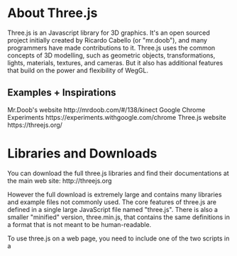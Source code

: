 <h1>About Three.js</h1>
Three.js is an Javascript library for 3D graphics. It's an open sourced project initially created by Ricardo Cabello (or "mr.doob"), and many programmers have made contributions to it.
Three.js uses the common concepts of 3D modelling, such as geometric objects, transformations, lights, materials, textures, and cameras. But it also has additional features that build on the power and flexibility of WegGL.

<h2>Examples + Inspirations</h2>
    Mr.Doob's website
    http://mrdoob.com/#/138/kinect
    Google Chrome Experiments 
    https://experiments.withgoogle.com/chrome
    Three.js website 
    https://threejs.org/
    

<h1>Libraries and Downloads</h1>
You can download the full three.js libraries and find their documentations at the main web site: <link href="http://threejs.org/">http://threejs.org 

However the full download is extremely large and contains many libraries and example files not commonly used. 
The core features of three.js are defined in a single large JavaScript file named "three.js". There is also a smaller "minified" version, three.min.js, that contains the same definitions in a format that is not meant to be human-readable.

To use three.js on a web page, you need to include one of the two scripts in a <script> element on the page. For example, assuming that three.min.js is in the same folder as the web page, then the script element would be:

    <code> <script src="three.min.js"></script> </code>

<h1> Object Oriented Programming and Scene Graphs </h1>
In order to more intuitive program with Three.js, it is helpful to take a quick look at the data structure of the objects being rendered, and how it affects how we code.

Scene Graph: 

A data structure that represents the objects in a scene, together with attributes of the objects and the modeling transformations that are applied to the objects. An image of the scene is created by traversing the scene graph data structure. A scene graph might exist only conceptually, or it might be an actual data structure in a program.

<img src="http://math.hws.edu/graphicsbook/c2/scene-graph.png" width="444" height="481" alt="">

Three.js follows this kind of hierarchical structure, and the 3D object being rendered and the properties of it, such as shape, material and color, rely on this kind of "Parent-child" relationship.

<h1>Scene, Renderer, Camera</h1>

Scene:

The three.js library is made up of a large number of classes. Three of the most basic are <i>THREE.Scene</i>, <i>THREE.Camera</i>, and <i>THREE.WebGLRenderer</i>. A three.js program will need at least one object of each type. Those objects are often stored in global variables, declared at the top of the program:

    var scene, renderer, camera;

A Scene object is a holder for all the objects that make up a 3D world, including lights, graphical objects, and possibly cameras. It acts as a root node for the scene graph. A Camera is a special kind of object that represents a viewpoint from which an image of a 3D world can be made. It represents a combination of a viewing transformation and a projection. A renderer is an object that can create an image from a scene graph.

A scene can be created as an object of type THREE.Scene using a constructor with no parameters:

    scene = new THREE.Scene();

Camera:

There are two kinds of camera, one using orthographic projection and one using perspective projection. They are represented by classes THREE.OrthographicCamera and THREE.PerspectiveCamera, which are subclasses of THREE.Camera. The constructors must specify the projection with corresponding parameters:

<img src="https://i.stack.imgur.com/zyGF1.gif" alt="">

Orthographic Camera: 
    
    camera = new THREE.OrthographicCamera( left, right, top, bottom, near, far );
   
Perspective Camera: 
    
    camera = new THREE.PerspectiveCamera( fieldOfViewAngle, aspect, near, far );
    
The parameters for the orthographic camera specify the x, y, and z limits of the view volume, in eye coordinates—that is, in a coordinate system in which the camera is at (0,0,0) looking in the direction of the negative z-axis, with the y-axis pointing up in the view. The near and far parameters give the z-limits in terms of distance from the camera. 

<img src="http://learnwebgl.brown37.net/_images/side_view_frustum.png" alt="">

Perspective cameras are more common. The first parameter determines the vertical extent of the view volume, given as an angle measured in degrees. The aspect is the ratio between the horizontal and vertical extents; it should usually be set to the width of the canvas divided by its height. And near and far give the z-limits on the view volume as distances from the camera. For a perspective projection, both must be positive, with near less than far. Typical code for creating a perspective camera would be:

    camera = new THREE.PerspectiveCamera( 45, canvas.width/canvas.height, 1, 100 );

In this case, "canvas" holds a reference to the <canvas> element where the image will be rendered. The near and far values mean that only things between 1 and 100 units in front of the camera are included in the image. While the camera can be added to a scene, it does not have to be part of the scene graph to be used. In other words, it doesn't have to be the "children" of a particular object. However, in either case, you must define its position and orientation in 3D space.

Renderer:

Three.js actually has several renderer classes, which can render to different targets. The core library includes a WebGL renderer and a canvas renderer. The canvas renderer translates 3D graphics into the 2D canvas API that was covered in Section 2.6. It can be used as a fallback when WebGL is not available, but it doesn't implement many of the more interesting 3D features, and it is generally much slower than the WebGL renderer.

A renderer that renders using WebGL is an instance of the class THREE.WebGLRenderer:

    renderer = new THREE.WebGLRenderer( { antialias: true } );
    
The main thing that you want to do with a renderer is render an image. For that, you also need a scene and a camera. To render an image of a given scene from the point of view of a given camera, call

    renderer.render( scene, camera );

                     
